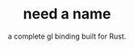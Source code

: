 <h1 align="center">
  need a name
</h1>
<div align="center">
    a complete gl binding built for Rust.
</div>
